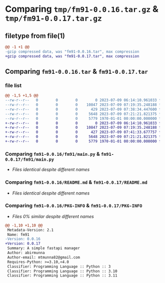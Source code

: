 # Comparing `tmp/fm91-0.0.16.tar.gz` & `tmp/fm91-0.0.17.tar.gz`

## filetype from file(1)

```diff
@@ -1 +1 @@
-gzip compressed data, was "fm91-0.0.16.tar", max compression
+gzip compressed data, was "fm91-0.0.17.tar", max compression
```

## Comparing `fm91-0.0.16.tar` & `fm91-0.0.17.tar`

### file list

```diff
@@ -1,5 +1,5 @@
--rw-r--r--   0        0        0        0 2023-07-09 06:14:10.961033 fm91-0.0.16/fm91/__init__.py
--rw-r--r--   0        0        0    10847 2023-07-09 07:19:35.248188 fm91-0.0.16/fm91/main.py
--rw-r--r--   0        0        0      429 2023-07-09 07:38:34.447600 fm91-0.0.16/pyproject.toml
--rw-r--r--   0        0        0     5648 2023-07-09 07:21:21.821375 fm91-0.0.16/README.md
--rw-r--r--   0        0        0     5779 1970-01-01 00:00:00.000000 fm91-0.0.16/PKG-INFO
+-rw-r--r--   0        0        0        0 2023-07-09 06:14:10.961033 fm91-0.0.17/fm91/__init__.py
+-rw-r--r--   0        0        0    10847 2023-07-09 07:19:35.248188 fm91-0.0.17/fm91/main.py
+-rw-r--r--   0        0        0      427 2023-07-09 07:41:33.677757 fm91-0.0.17/pyproject.toml
+-rw-r--r--   0        0        0     5648 2023-07-09 07:21:21.821375 fm91-0.0.17/README.md
+-rw-r--r--   0        0        0     5779 1970-01-01 00:00:00.000000 fm91-0.0.17/PKG-INFO
```

### Comparing `fm91-0.0.16/fm91/main.py` & `fm91-0.0.17/fm91/main.py`

 * *Files identical despite different names*

### Comparing `fm91-0.0.16/README.md` & `fm91-0.0.17/README.md`

 * *Files identical despite different names*

### Comparing `fm91-0.0.16/PKG-INFO` & `fm91-0.0.17/PKG-INFO`

 * *Files 0% similar despite different names*

```diff
@@ -1,10 +1,10 @@
 Metadata-Version: 2.1
 Name: fm91
-Version: 0.0.16
+Version: 0.0.17
 Summary: A simple fastapi manager
 Author: abirmunna
 Author-email: mtmunna82@gmail.com
 Requires-Python: >=3.10,<4.0
 Classifier: Programming Language :: Python :: 3
 Classifier: Programming Language :: Python :: 3.10
 Classifier: Programming Language :: Python :: 3.11
```

